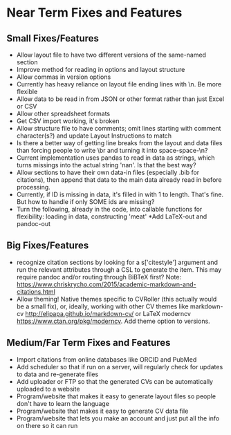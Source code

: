 Near Term Fixes and Features
============================

Small Fixes/Features
--------------------
* Allow layout file to have two different versions of the same-named section
* Improve method for reading in options and layout structure
* Allow commas in version options
* Currently has heavy reliance on layout file ending lines with \n. Be more flexible
* Allow data to be read in from JSON or other format rather than just Excel or CSV
* Allow other spreadsheet formats
* Get CSV import working, it's broken
* Allow structure file to have comments; omit lines starting with comment character(s?) and update Layout Instructions to match
* Is there a better way of getting line breaks from the layout and data files than forcing people to write \br and turning it into space-space-\n?
* Current implementation uses pandas to read in data as strings, which turns missings into the actual string 'nan'. Is that the best way?
* Allow sections to have their own data-in files (especially .bib for citations), then append that data to the main data already read in before processing.
* Currently, if ID is missing in data, it's filled in with 1 to length. That's fine. But how to handle if only SOME ids are missing?
* Turn the following, already in the code, into callable functions for flexibility: loading in data, constructing 'meat'
*Add LaTeX-out and pandoc-out

Big Fixes/Features
------------------
* recognize citation sections by looking for a s['citestyle'] argument and run the relevant attributes through a CSL to generate the item. This may require pandoc and/or routing through BiBTeX first? Note: https://www.chriskrycho.com/2015/academic-markdown-and-citations.html
* Allow theming! Native themes specific to CVRoller (this actually would be a small fix), or, ideally, working with other CV themes like markdown-cv http://elipapa.github.io/markdown-cv/ or LaTeX moderncv https://www.ctan.org/pkg/moderncv. Add theme option to versions.

Medium/Far Term Fixes and Features
----------------------------------

* Import citations from online databases like ORCID and PubMed
* Add scheduler so that if run on a server, will regularly check for updates to data and re-generate files
* Add uploader or FTP so that the generated CVs can be automatically uploaded to a website
* Program/website that makes it easy to generate layout files so people don't have to learn the language
* Program/website that makes it easy to generate CV data file
* Program/website that lets you make an account and just put all the info on there so it can run
